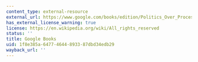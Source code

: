 ```yaml
---
content_type: external-resource
external_url: https://www.google.com/books/edition/Politics_Over_Process/II0_DwAAQBAJ?hl=en&gbpv=1
has_external_license_warning: true
license: https://en.wikipedia.org/wiki/All_rights_reserved
status: ''
title: Google Books
uid: 1f8e385a-6477-4644-8933-87dbd34edb29
wayback_url: ''
---
```

